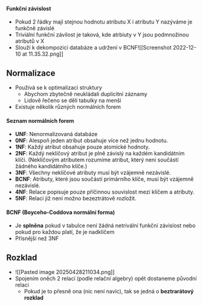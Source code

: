 #### Funkční závislost
- Pokud 2 řádky mají stejnou hodnotu atributu X i atributu Y nazýváme je funkčně závislé
- Triviální funkční závilost je taková, kde atrbiuty v Y jsou podmnožinou atributů v X
- Slouží k dekompozici databáze a udržení v BCNF![[Screenshot 2022-12-10 at 11.35.32.png]]
## Normalizace
- Používá se k optimalizaci struktury
	- Abychom zbytečně neukládali duplicitní záznamy
	- Lidově řečeno se dělí tabulky na menší
- Existuje několik různých normálních forem
#### Seznam normálních forem
- **UNF**: Nenormalizovaná databáze
- **0NF**: Alespoň jeden atribut obsahuje více než jednu hodnotu.
- **1NF**: Každý atribut obsahuje pouze atomické hodnoty.
- **2NF**: Každý neklíčový atribut je plně závislý na každém kandidátním klíči. (Neklíčovým atributem rozumíme atribut, který není součástí žádného kandidátního klíče.)
- **3NF**: Všechny neklíčové atributy musí být vzájemně nezávislé.
- **BCNF**: Atributy, které jsou součástí primárního klíče, musí být vzájemně nezávislé.
- **4NF**: Relace popisuje pouze příčinnou souvislost mezi klíčem a atributy.
- **5NF**: Relaci již není možno bezeztrátově rozložit.
#### BCNF (Boyceho-Coddova normální forma)
- Je **splněna** pokud v tabulce není žádná netrivální funkční závislost nebo pokud pro každou platí, že je nadklíčem
- Přísnější než 3NF
## Rozklad
- ![[Pasted image 20250428211034.png]]
- Spojením oněch 2 relací (podle relační algebry) opět dostaneme původní relaci
	- Pokud je to přesně ona (nic není navíc), tak se jedná o **beztrarátový rozklad**